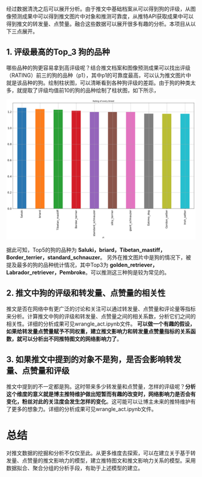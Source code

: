 经过数据清洗之后可以展开分析。由于推文中基础档案从可以得到狗的评级，从图像预测成果中可以得到推文图片中对象和推测可靠度，从推特API获取成果中可以得到推文的转发量、点赞量。融合这些数据可以展开很多有趣的分析。本项目从以下三点展开。

## 1. 评级最高的Top_3 狗的品种
哪些品种的狗更容易拿到高评级呢？结合推文档案和图像预测成果可以找出评级（RATING）前三的狗的品种（p1），其中p1的可靠度最高，可以认为推文图片中就是该品种的狗。绘制柱状图，可以清晰看到各种狗评级的差距。由于狗的种类太多，就提取了评级均值前10的狗的品种绘制了柱状图，如下所示，

![p1_Rating](assets/markdown-img-paste-20180318222651728.png)

据此可知，Top5的狗的品种为 **Saluki，briard，Tibetan_mastiff，Border_terrier，standard_schnauzer**。
另外在推文图片中是狗的情况下，被提及最多的狗的品种统计情况，其中Top3为 **golden_retriever，Labrador_retriever，Pembroke**。可以推测这三种狗是较为常见的。

## 2. 推文中狗的评级和转发量、点赞量的相关性

推文是否在网络中有更广泛的讨论和关注可以通过转发量、点赞量和评论量等指标来分析。计算推文中狗的评级和转发量、点赞量之间的相关系数，分析它们之间的相关性。详细的分析成果可见wrangle_act.ipynb文件。
**可以做一个有趣的假设，如果给转发量点赞量赋予不同权重，建立推文影响力和转发量点赞量指标的关系函数，就可以分析出不同推特图文的网络影响力了**。


## 3. 如果推文中提到的对象不是狗，是否会影响转发量、点赞量和评级

推文中提到的不一定都是狗。这时带来多少转发量和点赞量，怎样的评级呢？**分析这个维度的意义就是博主推特维护做出短暂而有趣的改变时，网络影响力是否会有变化，粉丝对此的关注度会发生怎样的变化**。这可能可以让博主未来的推特维护有了更多的想象力。详细的分析成果可见wrangle_act.ipynb文件。

# 总结
对推文数据的挖掘和分析不仅仅至此。从更多维度去探索，可以在建立关于基于转发量、点赞量的推文影响力的模型，建立推特图文和推文影响力关系的模型。采用数据拟合、聚合分组的分析手段，有助于上述模型的建立。
